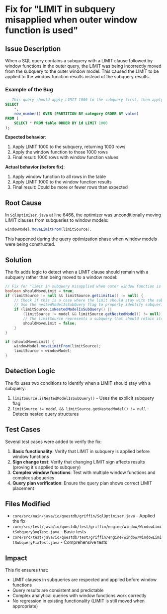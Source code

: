 # Fix for "LIMIT in subquery misapplied when outer window function is used"

## Issue Description

When a SQL query contains a subquery with a LIMIT clause followed by window functions in the outer query, the LIMIT was being incorrectly moved from the subquery to the outer window model. This caused the LIMIT to be applied to the window function results instead of the subquery results.

### Example of the Bug

```sql
-- This query should apply LIMIT 1000 to the subquery first, then apply the window function
SELECT 
    *,
    row_number() OVER (PARTITION BY category ORDER BY value)
FROM (
    SELECT * FROM table ORDER BY id LIMIT 1000
);
```

**Expected behavior**: 
1. Apply LIMIT 1000 to the subquery, returning 1000 rows
2. Apply the window function to those 1000 rows
3. Final result: 1000 rows with window function values

**Actual behavior (before fix)**: 
1. Apply window function to all rows in the table  
2. Apply LIMIT 1000 to the window function results
3. Final result: Could be more or fewer rows than expected

## Root Cause

In `SqlOptimiser.java` at line 6466, the optimizer was unconditionally moving LIMIT clauses from subqueries to window models:

```java
windowModel.moveLimitFrom(limitSource);
```

This happened during the query optimization phase when window models were being constructed.

## Solution

The fix adds logic to detect when a LIMIT clause should remain with a subquery rather than being moved to a window model:

```java
// Fix for "limit in subquery misapplied when outer window function is used"
boolean shouldMoveLimit = true;
if (limitSource != null && limitSource.getLimitLo() != null) {
    // Check if this is a case where the limit should stay with the subquery
    // Use the nestedModelIsSubQuery flag to properly identify subqueries that should retain their limits
    if (limitSource.isNestedModelIsSubQuery() || 
        (limitSource != model && limitSource.getNestedModel() != null)) {
        // The limitSource represents a subquery that should retain its limit
        shouldMoveLimit = false;
    }
}

if (shouldMoveLimit) {
    windowModel.moveLimitFrom(limitSource);
    limitSource = windowModel;
}
```

## Detection Logic

The fix uses two conditions to identify when a LIMIT should stay with a subquery:

1. `limitSource.isNestedModelIsSubQuery()` - Uses the explicit subquery flag
2. `limitSource != model && limitSource.getNestedModel() != null` - Detects nested query structures

## Test Cases

Several test cases were added to verify the fix:

1. **Basic functionality**: Verify that LIMIT in subquery is applied before window functions
2. **Sign change test**: Verify that changing LIMIT sign affects results (proving it's applied to subquery)
3. **Complex window functions**: Test with multiple window functions and complex subqueries
4. **Query plan verification**: Ensure the query plan shows correct LIMIT placement

## Files Modified

- `core/src/main/java/io/questdb/griffin/SqlOptimiser.java` - Applied the fix
- `core/src/test/java/io/questdb/test/griffin/engine/window/WindowLimitSubqueryBugTest.java` - Basic tests
- `core/src/test/java/io/questdb/test/griffin/engine/window/WindowLimitSubqueryFixTest.java` - Comprehensive tests

## Impact

This fix ensures that:
- LIMIT clauses in subqueries are respected and applied before window functions
- Query results are consistent and predictable
- Complex analytical queries with window functions work correctly
- No regression in existing functionality (LIMIT is still moved when appropriate)
